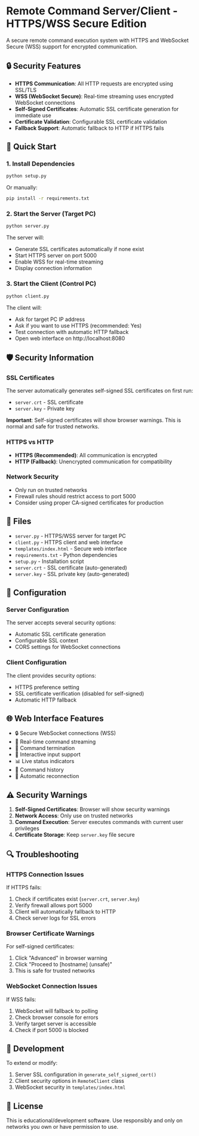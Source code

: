# Remote Command Server/Client - HTTPS/WSS Secure Edition

A secure remote command execution system with HTTPS and WebSocket Secure (WSS) support for encrypted communication.

## 🔒 Security Features

- **HTTPS Communication**: All HTTP requests are encrypted using SSL/TLS
- **WSS (WebSocket Secure)**: Real-time streaming uses encrypted WebSocket connections
- **Self-Signed Certificates**: Automatic SSL certificate generation for immediate use
- **Certificate Validation**: Configurable SSL certificate validation
- **Fallback Support**: Automatic fallback to HTTP if HTTPS fails

## 🚀 Quick Start

### 1. Install Dependencies

```bash
python setup.py
```

Or manually:
```bash
pip install -r requirements.txt
```

### 2. Start the Server (Target PC)

```bash
python server.py
```

The server will:
- Generate SSL certificates automatically if none exist
- Start HTTPS server on port 5000
- Enable WSS for real-time streaming
- Display connection information

### 3. Start the Client (Control PC)

```bash
python client.py
```

The client will:
- Ask for target PC IP address
- Ask if you want to use HTTPS (recommended: Yes)
- Test connection with automatic HTTP fallback
- Open web interface on http://localhost:8080

## 🛡️ Security Information

### SSL Certificates

The server automatically generates self-signed SSL certificates on first run:
- `server.crt` - SSL certificate
- `server.key` - Private key

**Important**: Self-signed certificates will show browser warnings. This is normal and safe for trusted networks.

### HTTPS vs HTTP

- **HTTPS (Recommended)**: All communication is encrypted
- **HTTP (Fallback)**: Unencrypted communication for compatibility

### Network Security

- Only run on trusted networks
- Firewall rules should restrict access to port 5000
- Consider using proper CA-signed certificates for production

## 📁 Files

- `server.py` - HTTPS/WSS server for target PC
- `client.py` - HTTPS client and web interface
- `templates/index.html` - Secure web interface
- `requirements.txt` - Python dependencies
- `setup.py` - Installation script
- `server.crt` - SSL certificate (auto-generated)
- `server.key` - SSL private key (auto-generated)

## 🔧 Configuration

### Server Configuration

The server accepts several security options:
- Automatic SSL certificate generation
- Configurable SSL context
- CORS settings for WebSocket connections

### Client Configuration

The client provides security options:
- HTTPS preference setting
- SSL certificate verification (disabled for self-signed)
- Automatic HTTP fallback

## 🌐 Web Interface Features

- 🔒 Secure WebSocket connections (WSS)
- 📡 Real-time command streaming
- 🛑 Command termination
- 📝 Interactive input support
- 📊 Live status indicators
- 📜 Command history
- 🔄 Automatic reconnection

## ⚠️ Security Warnings

1. **Self-Signed Certificates**: Browser will show security warnings
2. **Network Access**: Only use on trusted networks
3. **Command Execution**: Server executes commands with current user privileges
4. **Certificate Storage**: Keep `server.key` file secure

## 🔍 Troubleshooting

### HTTPS Connection Issues

If HTTPS fails:
1. Check if certificates exist (`server.crt`, `server.key`)
2. Verify firewall allows port 5000
3. Client will automatically fallback to HTTP
4. Check server logs for SSL errors

### Browser Certificate Warnings

For self-signed certificates:
1. Click "Advanced" in browser warning
2. Click "Proceed to [hostname] (unsafe)"
3. This is safe for trusted networks

### WebSocket Connection Issues

If WSS fails:
1. WebSocket will fallback to polling
2. Check browser console for errors
3. Verify target server is accessible
4. Check if port 5000 is blocked

## 📝 Development

To extend or modify:
1. Server SSL configuration in `generate_self_signed_cert()`
2. Client security options in `RemoteClient` class
3. WebSocket security in `templates/index.html`

## 📄 License

This is educational/development software. Use responsibly and only on networks you own or have permission to use.

